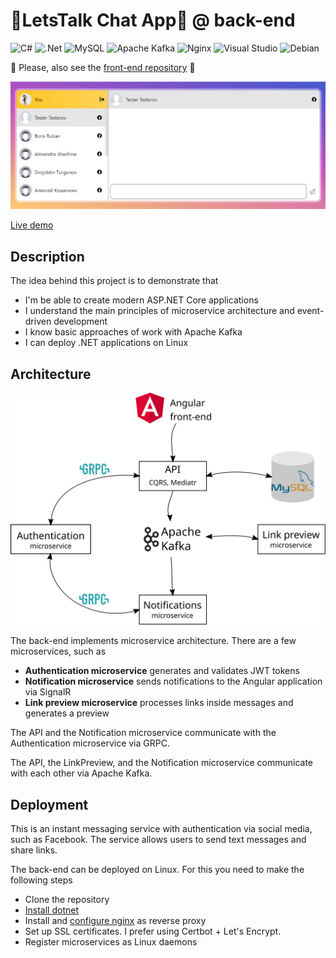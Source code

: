# 💬LetsTalk Chat App💬 @ back-end
![C#](https://img.shields.io/badge/c%23-%23239120.svg?style=for-the-badge&logo=c-sharp&logoColor=white)
![.Net](https://img.shields.io/badge/.NET-5C2D91?style=for-the-badge&logo=.net&logoColor=white)
![MySQL](https://img.shields.io/badge/mysql-%2300f.svg?style=for-the-badge&logo=mysql&logoColor=white)
![Apache Kafka](https://img.shields.io/badge/Apache%20Kafka-000?style=for-the-badge&logo=apachekafka)
![Nginx](https://img.shields.io/badge/nginx-%23009639.svg?style=for-the-badge&logo=nginx&logoColor=white)
![Visual Studio](https://img.shields.io/badge/Visual%20Studio-5C2D91.svg?style=for-the-badge&logo=visual-studio&logoColor=white)
![Debian](https://img.shields.io/badge/Debian-D70A53?style=for-the-badge&logo=debian&logoColor=white)

🔔 Please, also see the [front-end repository](https://github.com/evgenii-petukhov/LetsTalk.Angular.App) 🙏

![scheme](demo.gif)

[Live demo](https://chat.epetukhov.cyou/)
## Description
The idea behind this project is to demonstrate that 
* I'm be able to create modern ASP.NET Core applications
* I understand the main principles of microservice architecture and event-driven development
* I know basic approaches of work with Apache Kafka
* I can deploy .NET applications on Linux
## Architecture
![scheme](scheme-compressed.svg)

The back-end implements microservice architecture. There are a few microservices, such as
* **Authentication microservice** generates and validates JWT tokens
* **Notification microservice** sends notifications to the Angular application via SignalR
* **Link preview microservice** processes links inside messages and generates a preview

The API and the Notification microservice communicate with the Authentication microservice via GRPC.

The API, the LinkPreview, and the Notification microservice communicate with each other via Apache Kafka.

## Deployment
This is an instant messaging service with authentication via social media, such as Facebook. The service allows users to send text messages and share links. 

The back-end can be deployed on Linux. For this you need to make the following steps
* Clone the repository
* [Install dotnet](https://learn.microsoft.com/en-us/dotnet/core/install/linux-ubuntu)
* Install and [configure nginx](https://learn.microsoft.com/en-us/aspnet/core/host-and-deploy/linux-nginx?view=aspnetcore-7.0&tabs=linux-ubuntu) as reverse proxy
* Set up SSL certificates. I prefer using Certbot + Let's Encrypt.
* Register microservices as Linux daemons